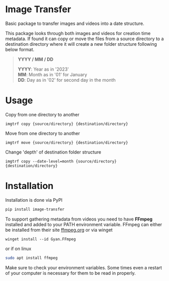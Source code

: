# Image Transfer

Basic package to transfer images and videos into a date structure.

This package looks through both images and videos for creation time metadata.
If found it can copy or move the files from a source directory to a destination directory
where it will create a new folder structure following below format.
> **YYYY / MM / DD**  
>  
> **YYYY**: Year as in '2023'  
> **MM**: Month as in '01' for January  
> **DD**: Day as in '02' for second day in the month  

# Usage

Copy from one directory to another
```
imgtrf copy {source/directory} {destination/directory}
```

Move from one directory to another
```
imgtrf move {source/directory} {destination/directory}
```

Change 'depth' of destination folder structure
```
imgtrf copy --date-level=month {source/directory} {destination/directory}
```


# Installation

Installation is done via PyPI
```sh
pip install image-transfer
```

To support gathering metadata from videos you need to have **FFmpeg** installed and added to your PATH environment variable. FFmpeg can either be installed from their site [ffmpeg.org](https://ffmpeg.org/download.html) or via winget
```
winget install --id Gyan.FFmpeg
```
or if on linux
```sh
sudo apt install ffmpeg
```
Make sure to check your environment variables. Some times even a restart of your computer is necessary for them to be read in properly. 
